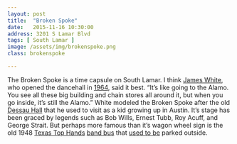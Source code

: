 ```yaml
---
layout: post
title:  "Broken Spoke"
date:   2015-11-16 10:30:00
address: 3201 S Lamar Blvd
tags: [ South Lamar ]
image: /assets/img/brokenspoke.png
class: brokenspoke

---
```

The Broken Spoke is a time capsule on South Lamar. I think [James White](http://grantourismotravels.com/2010/08/24/james-m-white-the-man-behind-the-broken-spoke-austin/), who opened the dancehall in [1964](https://tshaonline.org/handbook/online/articles/xdb03), said it best. “It’s like going to the Alamo. You see all these big building and chain stores all around it, but when you go inside, it’s still the Alamo.” White modeled the Broken Spoke after the old [Dessau Hall](http://scottymoore.net/DessauHall.html) that he used to visit as a kid growing up in Austin. It’s stage has been graced by legends such as Bob Wills, Ernest Tubb, Roy Acuff, and George Strait. But perhaps more famous than it’s wagon wheel sign is the old 1948 [Texas Top Hands](https://tshaonline.org/handbook/online/articles/xgt01) [band bus](https://www.flickr.com/photos/64604265@N08/7273418346) that [used to be](http://www.mystatesman.com/news/news/local/kelso-broken-spoke-owner-says-bus-hauled-away/nXCkj/) parked outside.
